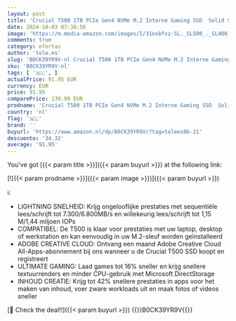 ```yaml
---
layout: post
title: 'Crucial T500 1TB PCIe Gen4 NVMe M.2 Interne Gaming SSD  Solid State Drive   Tot 7300MB/s  Compatibel met Laptop en Desktop  Microsoft DirectStorage - CT1000T500SSD8'
date: 2024-10-03 07:38:56
image: 'https://m.media-amazon.com/images/I/31oxbfvz-SL._SL500_._SL400_.jpg'
comments: true
category: ofertas
author: 'tole.es'
slug: 'B0CK39YR9V-nl Crucial T500 1TB PCIe Gen4 NVMe M.2 Interne Gaming SSD...'
sku: 'B0CK39YR9V-nl'
tags: [ '🇳🇱', ]
actualPrice: 91.95 EUR
currency: EUR
price: 91.95
comparePrice: 139.99 EUR
prodname: 'Crucial T500 1TB PCIe Gen4 NVMe M.2 Interne Gaming SSD  Solid State Drive   Tot 7300MB/s  Compatibel met Laptop en Desktop  Microsoft DirectStorage - CT1000T500SSD8'
country: 'nl'
flag: '🇳🇱'
brand: ''
buyurl: 'https://www.amazon.nl/dp/B0CK39YR9V/?tag=tolees0b-21'
descuento: '34.32'
average: '91.95'
---
```


You've got [{{< param title >}}]({{< param buyurl >}}) at the following link:

[![{{< param prodname >}}]({{< param image >}})]({{< param buyurl >}})

ℹ️:

- LIGHTNING SNELHEID: Krijg ongelooflijke prestaties met sequentiële lees/schrijft tot 7.300/6.800MB/s en willekeurig lees/schrijft tot 1,15 M/1,44 miljoen IOPs
- COMPATIBEL: De T500 is klaar voor prestaties met uw laptop, desktop of werkstation en kan eenvoudig in uw M.2-sleuf worden geïnstalleerd
- ADOBE CREATIVE CLOUD: Ontvang een maand Adobe Creative Cloud All-Apps-abonnement bij ons wanneer u de Crucial T500 SSD koopt en registreert
- ULTIMATE GAMING: Laad games tot 16% sneller en krijg snellere textuurrenders en minder CPU-gebruik met Microsoft DirectStorage
- INHOUD CREATIE: Krijg tot 42% snellere prestaties in apps voor het maken van inhoud, voer zware workloads uit en maak fotos of videos sneller

[🛒 Check the deal!!]({{< param buyurl >}})
{{<world>}}B0CK39YR9V{{</world>}}
